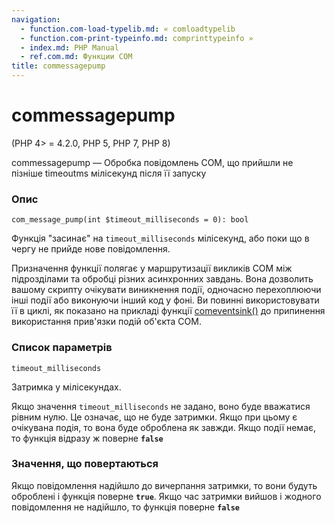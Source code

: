 ```yaml
---
navigation:
  - function.com-load-typelib.md: « comloadtypelib
  - function.com-print-typeinfo.md: comprinttypeinfo »
  - index.md: PHP Manual
  - ref.com.md: Функции COM
title: commessagepump
---
```

# commessagepump

(PHP 4> = 4.2.0, PHP 5, PHP 7, PHP 8)

commessagepump — Обробка повідомлень COM, що прийшли не пізніше timeoutms мілісекунд після її запуску

### Опис

```methodsynopsis
com_message_pump(int $timeout_milliseconds = 0): bool
```

Функція "засинає" на `timeout_milliseconds` мілісекунд, або поки що в чергу не прийде нове повідомлення.

Призначення функції полягає у маршрутизації викликів COM між підрозділами та обробці різних асинхронних завдань. Вона дозволить вашому скрипту очікувати виникнення події, одночасно перехоплюючи інші події або виконуючи інший код у фоні. Ви повинні використовувати її в циклі, як показано на прикладі функції [comeventsink()](function.com-event-sink.md) до припинення використання прив'язки подій об'єкта COM.

### Список параметрів

`timeout_milliseconds`

Затримка у мілісекундах.

Якщо значення `timeout_milliseconds` не задано, воно буде вважатися рівним нулю. Це означає, що не буде затримки. Якщо при цьому є очікувана подія, то вона буде оброблена як завжди. Якщо події немає, то функція відразу ж поверне **`false`**

### Значення, що повертаються

Якщо повідомлення надійшло до вичерпання затримки, то вони будуть оброблені і функція поверне **`true`**. Якщо час затримки вийшов і жодного повідомлення не надійшло, то функція поверне **`false`**
